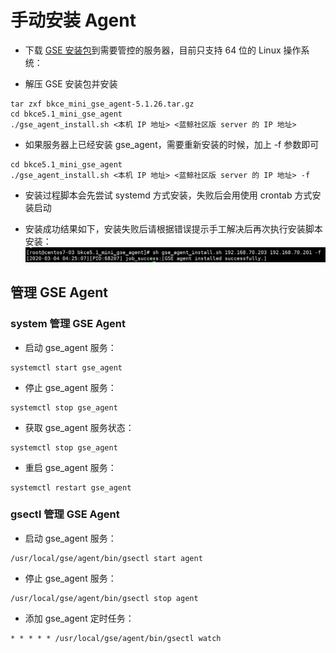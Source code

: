 # 手动安装 Agent

- 下载 [GSE 安装包](https://bk.tencent.com/download_sdk/)到需要管控的服务器，目前只支持 64 位的 Linux 操作系统：

- 解压 GSE 安装包并安装
```shell
tar zxf bkce_mini_gse_agent-5.1.26.tar.gz
cd bkce5.1_mini_gse_agent 
./gse_agent_install.sh <本机 IP 地址> <蓝鲸社区版 server 的 IP 地址>
```

- 如果服务器上已经安装 gse_agent，需要重新安装的时候，加上 -f 参数即可
```shell
cd bkce5.1_mini_gse_agent
./gse_agent_install.sh <本机 IP 地址> <蓝鲸社区版 server 的 IP 地址> -f
```

- 安装过程脚本会先尝试 systemd 方式安装，失败后会用使用 crontab 方式安装启动

- 安装成功结果如下，安装失败后请根据错误提示手工解决后再次执行安装脚本安装：
![](./../images/hand_install_agent.png)


## 管理 GSE Agent

### system 管理 GSE Agent
- 启动 gse_agent 服务：
```shell
systemctl start gse_agent
```
- 停止 gse_agent 服务：
```shell
systemctl stop gse_agent
```
- 获取 gse_agent 服务状态：
```shell
systemctl stop gse_agent
```
- 重启 gse_agent 服务：
```shell
systemctl restart gse_agent
```

### gsectl 管理 GSE Agent
- 启动 gse_agent 服务：
```shell
/usr/local/gse/agent/bin/gsectl start agent
```

- 停止 gse_agent 服务：
```shell
/usr/local/gse/agent/bin/gsectl stop agent
```
- 添加 gse_agent 定时任务：
```shell
* * * * * /usr/local/gse/agent/bin/gsectl watch
```
